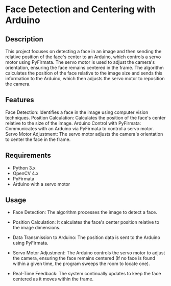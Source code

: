# Face Detection and Centering with Arduino
## Description
This project focuses on detecting a face in an image and then sending the relative position of the face's center to an Arduino, which controls a servo motor using PyFirmata. The servo motor is used to adjust the camera's orientation, ensuring the face remains centered in the frame. The algorithm calculates the position of the face relative to the image size and sends this information to the Arduino, which then adjusts the servo motor to reposition the camera.

## Features
Face Detection: Identifies a face in the image using computer vision techniques.
Position Calculation: Calculates the position of the face's center relative to the size of the image.
Arduino Control with PyFirmata: Communicates with an Arduino via PyFirmata to control a servo motor.
Servo Motor Adjustment: The servo motor adjusts the camera's orientation to center the face in the frame.

##  Requirements
- Python 3.x
- OpenCV 4.x
- PyFirmata
- Arduino with a servo motor

## Usage
- Face Detection: The algorithm processes the image to detect a face.

- Position Calculation: It calculates the face's center position relative to the image dimensions.

- Data Transmission to Arduino: The position data is sent to the Arduino using PyFirmata.

- Servo Motor Adjustment: The Arduino controls the servo motor to adjust the camera, ensuring the face remains centered (If no face is found within a given time, the program sweeps the room to locate one). 

- Real-Time Feedback: The system continually updates to keep the face centered as it moves within the frame.
